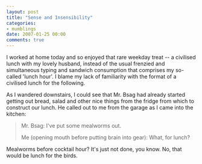 ```yaml
---
layout: post
title: "Sense and Insensibility"
categories:
- mumblings
date: 2007-01-25 00:00
comments: true
---
```


<p>I worked at home today and so enjoyed that rare weekday treat -- a civilised lunch with my lovely husband, instead of the usual frenzied and simultaneous typing and sandwich consumption that comprises my so-called 'lunch hour'. I blame my lack of familiarity with the format of a civilised lunch for the following.</p>

<p>As I wandered downstairs, I could see that Mr. Bsag had already started getting out bread, salad and other nice things from the fridge from which to construct our lunch. He called out to me from the garage as I came into the kitchen:</p>

<blockquote>
  <p>Mr. Bsag: I've put some mealworms out.</p>

<p>Me (opening mouth before putting brain into gear): What, for lunch?</p>
</blockquote>

<p>Mealworms before cocktail hour? It's just not done, you know. No, that would be lunch for the birds.</p>



